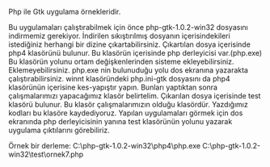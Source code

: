 
Php ile Gtk uygulama örnekleridir.

Bu uygulamaları çalıştırabilmek için önce php-gtk-1.0.2-win32 dosyasını indirmemiz gerekiyor. 
İndirilen sıkıştırılmış dosyanın içerisindekileri istediğiniz herhangi bir dizine çıkartabilirsiniz.
Çıkartılan dosya içerisinde php4 klasörünü bulunur. Bu klasörün içerisinde php derleyicisi var.(php.exe) 
Bu klasörün yolunu ortam değişkenlerinden sisteme ekleyebilirsiniz. Eklemeyebilirsiniz. 
php.exe nin bulunuduğu yolu dos ekranına yazarakta çalıştırabilirsiniz.
winnt klasöründeki php.ini-gtk dosyasını da php4 klasörünün içerisine kes-yapıştır yapın. 
Bunları yaptıktan sonra çalışmalarımızı yapacağımız klasör belirtelim. Çıkarılan dosya içerisinde test klasörü bulunur. 
Bu klasör çalışmalarımızın olduğu klasördür. Yazdığımız kodları bu klasöre kaydediyoruz.
Yapılan uygulamaları görmek için dos ekranında php derleyicisinin yanına test klasörünün yolunu yazarak uygulama çıktılarını görebiliriz.

Örnek bir derleme: C:\php-gtk-1.0.2-win32\php4\php.exe C:\php-gtk-1.0.2-win32\test\ornek7.php

